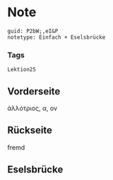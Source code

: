 # Note
```
guid: P2bW;,eI&P
notetype: Einfach + Eselsbrücke
```

### Tags
```
Lektion25
```

## Vorderseite
ἀλλότριος, α, ον

## Rückseite
fremd

## Eselsbrücke

